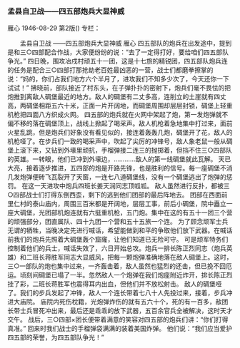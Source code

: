 ### 孟县自卫战——四五部炮兵大显神威
雁心
1946-08-29
第2版()
专栏：

　　孟县自卫战
    ——四五部炮兵大显神威
    雁心
    四五部队的炮兵在出发途中，提到是和三○四部配合作战，大家便纷纷的说：“去了一定得打好，要给咱们四五部队争光。”
    四日晚，围攻冶戍村顽五十一团，这是十七旅的精锐团，四五部队炮兵连的任务是配合三○四部打那抢劫老百姓最凶恶的一营，战士们都磨拳擦掌的说：“妈的，你们占我们地方六个半月了，进攻我们不知多少次了，今天还你一下试试！”
    拂晓前，部队接近了村东头，在子弹扑扑的密射下，炮兵们毫不畏怯的把炮推到离敌人碉堡最近的地方。敌人的碉堡有二丈多高，连削立的土崖就有四丈高，两碉堡相距五六十米，正面一片开阔地，而碉堡周围却层层封锁，碉堡上轻重机枪把四面八方织成火网。
    四五部的炮兵就在火网中架起了炮，第一发炮弹就不偏不移的落在碉堡顶上，战线上掀起了喝采声。敌人机枪着急地集中打过来，面前火星乱跳，但是炮兵们好象没有看见似的，接连着轰轰几炮，碉堡开了花，敌人的机枪哑了。在步兵们一致的喝采声中，吹起了尖厉的冲锋号，敌人象老鼠一般从碉堡上滚下来，又钻到外壕里顽抗，手榴弹接二连三的抛掷着，但挡不住三○四部队的英雄。一转眼，他们已冲到外壕边，…………敌人的第一线碉堡就此瓦解。
    天已大亮，接着逐步推进，五四部的炮是开路先锋，也是胜利的信号。每一座碉堡不消几发炮弹便砖飞瓦裂开了天窗，一连七八道碉堡线，没有一个碉堡逃出了炮弹的惩罚。
    在这一天进攻中炮兵四班长姜天润同志顶呱呱。
    敌人虽然进行反扑，都被三○四部战士们打得东倒西歪，剩下的逃到他们团部的最后阵地去。
    团部在西面前里仁村的泰山庙内，周围三百米都是开阔地，层层工事，前后小碉堡，院中矗立一座大碉堡，光团部机炮连就有六挺重机枪，五门炮。集中在这的有五十一团三个营的顽强部分，团直属队、四十九团一个营和五十五旅一个连。
    为了顾念顽军士兵无谓的牺牲，当晚决定先进行喊话，希望能做到和平的争取他们放下武器。在喊话前我们的炮兵先照着大碉堡轰个窟窿，让他们知道已无险可守。
    可是顽军特务们控制着他们的兵士，喊话失效了，六日开始总攻。炮兵一排长陈正烈同志（炮兵英雄）和二班长蒋胜军同志大显威风，把每一颗炮弹准确地落在敌人碉堡上。这时，三○一部队的炮也集中过来，一齐轰击着，敌人虽然也猛烈的还击，但已挽不回厄运。顷刻间碉堡已塌了一半。忽然敌人一个炮弹在我们炮座附近炸开，排长陈正烈挂了彩，二班长蒋胜军也震得耳内出血，但他们并不放松射击。
    敌人的碉堡哑了。我们的步兵发起了冲锋，敌人一个连长带着七八十人先投过来，接着，步兵冲进大庙院。
    庙院内死伤枕籍，光炮弹炸伤的就有五六十个，死的有一百多，敌团长带士兵冒死冲出来，最后还是乖乖的放下武器，五百余官兵全被解决，这时天才交午。
    战后，三○四部×团长便带着满意的笑容对四五部的炮兵们讲：“你们打得真准。”
    回来时我们战士的手榴弹袋满满的装着美国炸弹。
    他们说：“我们应当爱护四五部的荣誉，为四五部队争光！”
